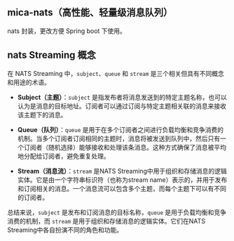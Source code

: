 ## mica-nats（高性能、轻量级消息队列）

nats 封装，更改方便 Spring boot 下使用。

## nats Streaming 概念

在 NATS Streaming 中，`subject`、`queue` 和 `stream` 是三个相关但具有不同概念和用途的术语。

- **Subject（主题）**：`subject` 是指发布者将消息发送到的特定主题名称，也可以认为是消息的目标地址。订阅者可以通过订阅与特定主题相关联的消息来接收该主题下的消息。

- **Queue（队列）**：`queue` 是用于在多个订阅者之间进行负载均衡和竞争消费的机制。当多个订阅者订阅相同的主题时，消息将被发送到队列中，然后只有一个订阅者（随机选择）能够接收和处理该条消息。这种方式确保了消息被平均地分配给订阅者，避免重复处理。

- **Stream（消息流）**：`stream` 是NATS Streaming中用于组织和存储消息的逻辑实体。它是由一个字符串标识符（也称为stream name）表示的，并用于发布和订阅相关的消息。一个消息流可以包含多个主题，而每个主题下可以有不同的订阅者。

总结来说，`subject` 是发布和订阅消息的目标名称，`queue` 是用于负载均衡和竞争消费的机制，而 `stream` 是用于组织和存储消息的逻辑实体。它们在NATS Streaming中各自扮演不同的角色和功能。